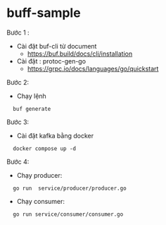 # buff-sample

Bước 1 : 
* Cài đặt buf-cli từ document
  * https://buf.build/docs/cli/installation
* Cài đặt : protoc-gen-go
  * https://grpc.io/docs/languages/go/quickstart

Bước 2:
* Chạy lệnh
```
  buf generate
```
Bước 3:
* Cài đặt kafka bằng docker

```
  docker compose up -d
```

Bước 4:
* Chạy producer:
```
  go run  service/producer/producer.go
```
* Chạy consumer:
```
  go run service/consumer/consumer.go
```